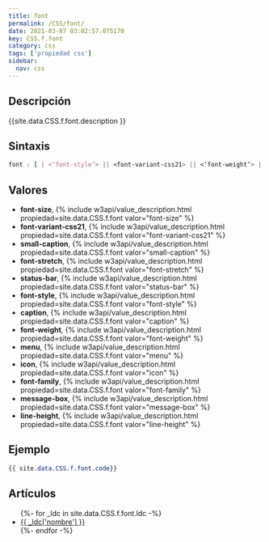 ```yaml
---
title: font
permalink: /CSS/font/
date: 2021-03-07 03:02:57.075170
key: CSS.f.font
category: css
tags: ['propiedad css']
sidebar: 
  nav: css
---
```


## Descripción
{{site.data.CSS.f.font.description }}

## Sintaxis
~~~css
font : [ [ <‘font-style’> || <font-variant-css21> || <‘font-weight’> || <‘font-stretch’> ]? <‘font-size’> [ / <‘line-height’> ]? <‘font-family’> ] | caption | icon | menu | message-box | small-caption | status-bar
~~~

## Valores
* **font-size**,  {% include w3api/value_description.html propiedad=site.data.CSS.f.font valor="font-size" %}
* **font-variant-css21**,  {% include w3api/value_description.html propiedad=site.data.CSS.f.font valor="font-variant-css21" %}
* **small-caption**,  {% include w3api/value_description.html propiedad=site.data.CSS.f.font valor="small-caption" %}
* **font-stretch**,  {% include w3api/value_description.html propiedad=site.data.CSS.f.font valor="font-stretch" %}
* **status-bar**,  {% include w3api/value_description.html propiedad=site.data.CSS.f.font valor="status-bar" %}
* **font-style**,  {% include w3api/value_description.html propiedad=site.data.CSS.f.font valor="font-style" %}
* **caption**,  {% include w3api/value_description.html propiedad=site.data.CSS.f.font valor="caption" %}
* **font-weight**,  {% include w3api/value_description.html propiedad=site.data.CSS.f.font valor="font-weight" %}
* **menu**,  {% include w3api/value_description.html propiedad=site.data.CSS.f.font valor="menu" %}
* **icon**,  {% include w3api/value_description.html propiedad=site.data.CSS.f.font valor="icon" %}
* **font-family**,  {% include w3api/value_description.html propiedad=site.data.CSS.f.font valor="font-family" %}
* **message-box**,  {% include w3api/value_description.html propiedad=site.data.CSS.f.font valor="message-box" %}
* **line-height**,  {% include w3api/value_description.html propiedad=site.data.CSS.f.font valor="line-height" %}

## Ejemplo
~~~css
{{ site.data.CSS.f.font.code}}
~~~

## Artículos
<ul>
{%- for _ldc in site.data.CSS.f.font.ldc -%}
   <li>
       <a href="{{_ldc['url'] }}">{{ _ldc['nombre'] }}</a>
   </li>
{%- endfor -%}
</ul>
